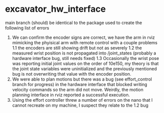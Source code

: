 # excavator_hw_interface
main branch (should) be identical to the package used to create the following list of errors
1. We can confirm the encoder signs are correct, we have the arm in rviz mimicking the phyisical arm with remote control with a couple problems	
1.1 the encoders are still showing drift but not as severely
1.2 the measured wrist position is not propagated into /joint_states (probably a hardware interface bug, still needs fixed)
1.3 Occasionally the wrist pose was reporting initial joint values on the order of 10e150, my theory is that the joint state variables were uninitialized and the previously mentioned bug is not overwriting that value with the encoder position. 
2. We were able to plan motions but there was a bug (see effort_control branch for progress) in the hardware interface that blocked writing velocity commands so the arm did not move. Weirdly, the motion planning interface in rviz reported a successful execution.
3. Using the effort controller threw a number of errors on the nano that I cannot recreate on my machine,  I suspect they relate to the 1.2 bug
